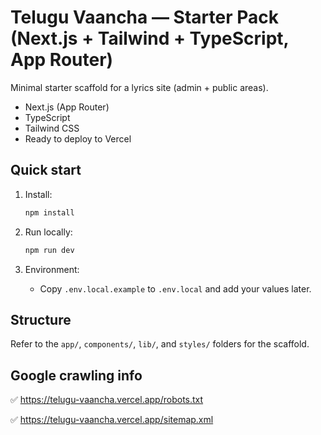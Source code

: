 # Telugu Vaancha — Starter Pack (Next.js + Tailwind + TypeScript, App Router)

Minimal starter scaffold for a lyrics site (admin + public areas).

- Next.js (App Router)
- TypeScript
- Tailwind CSS
- Ready to deploy to Vercel

## Quick start

1. Install:

   ```bash
   npm install
   ```

2. Run locally:

   ```bash
   npm run dev
   ```

3. Environment:
   - Copy `.env.local.example` to `.env.local` and add your values later.

## Structure

Refer to the `app/`, `components/`, `lib/`, and `styles/` folders for the scaffold.

## Google crawling info

✅ https://telugu-vaancha.vercel.app/robots.txt

✅ https://telugu-vaancha.vercel.app/sitemap.xml
